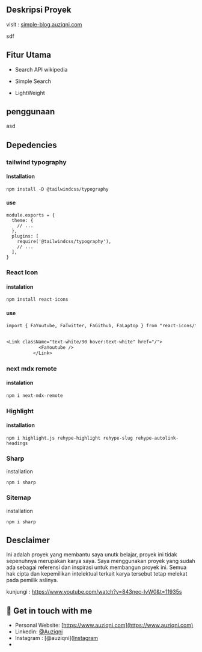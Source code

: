## Deskripsi Proyek

visit : [simple-blog.auziqni.com](https://simple-blog.auziqni.com/) 

sdf

## Fitur Utama

- Search API wikipedia

- Simple Search

- LightWeight

## penggunaan

asd

## Depedencies

### tailwind typography

#### Installation

```tsx
npm install -D @tailwindcss/typography
```

#### use

```tsx
module.exports = {
  theme: {
    // ...
  },
  plugins: [
    require('@tailwindcss/typography'),
    // ...
  ],
}
```

### React Icon

#### instalation

```jsx
npm install react-icons
```

#### use

```tex
import { FaYoutube, FaTwitter, FaGithub, FaLaptop } from "react-icons/fa"


<Link className="text-white/90 hover:text-white" href="/">
            <FaYoutube />
          </Link>
```

### next mdx remote

#### instalation

```jsx
npm i next-mdx-remote
```

### Highlight

#### installation

```tsx
npm i highlight.js rehype-highlight rehype-slug rehype-autolink-headings
```

### Sharp

installation

```tsx
npm i sharp
```

### Sitemap

installation

```tsx
npm i sharp
```





## Desclaimer

Ini adalah proyek yang membantu saya unutk belajar, proyek ini tidak sepenuhnya merupakan karya saya. Saya menggunakan proyek yang sudah ada sebagai referensi dan inspirasi untuk membangun proyek ini. Semua hak cipta dan kepemilikan intelektual terkait karya tersebut tetap melekat pada pemilik aslinya.

kunjungi : https://www.youtube.com/watch?v=843nec-IvW0&t=11935s

## 💌 Get in touch with me

- Personal Website: [https://www.auziqni.com](https://www.auziqni.com)
- Linkedin: [@Auziqni](https://www.linkedin.com/in/auziqni)
- Instagram : [@auziqni]([Instagram](https://www.instagram.com/mauziqni)
- 
